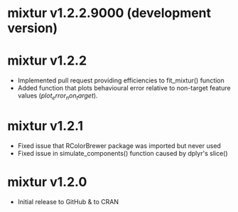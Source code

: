 # mixtur v1.2.2.9000 (development version)

# mixtur v1.2.2
* Implemented pull request providing efficiencies to fit_mixtur() function
* Added function that plots behavioural error relative to non-target feature 
values ($plot_error_non_target$).

# mixtur v1.2.1
* Fixed issue that RColorBrewer package was imported but never used
* Fixed issue in simulate_components() function caused by dplyr's slice()

# mixtur v1.2.0
* Initial release to GitHub & to CRAN
